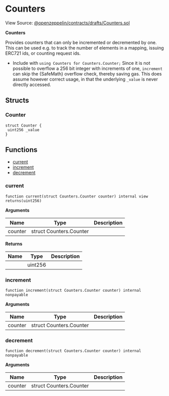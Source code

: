 # Counters

View Source: [@openzeppelin/contracts/drafts/Counters.sol](https://github.com/Dapp-Wizards/Avastars-Contracts/blob/master/@openzeppelin/contracts/drafts/Counters.sol)

**Counters** 

Provides counters that can only be incremented or decremented by one. This can be used e.g. to track the number
of elements in a mapping, issuing ERC721 ids, or counting request ids.
 * Include with `using Counters for Counters.Counter;`
Since it is not possible to overflow a 256 bit integer with increments of one, `increment` can skip the {SafeMath}
overflow check, thereby saving gas. This does assume however correct usage, in that the underlying `_value` is never
directly accessed.

## Structs
### Counter

```solidity
struct Counter {
 uint256 _value
}
```

## **Functions**

- [current](#current)
- [increment](#increment)
- [decrement](#decrement)

### current

```solidity
function current(struct Counters.Counter counter) internal view
returns(uint256)
```

**Arguments**

| Name        | Type           | Description  |
| ------------- |------------- | -----|
| counter | struct Counters.Counter |  | 

**Returns**

| Name        | Type           | Description  |
| ------------- |------------- | -----|
|  | uint256 |  | 

### increment

```solidity
function increment(struct Counters.Counter counter) internal nonpayable
```

**Arguments**

| Name        | Type           | Description  |
| ------------- |------------- | -----|
| counter | struct Counters.Counter |  | 

### decrement

```solidity
function decrement(struct Counters.Counter counter) internal nonpayable
```

**Arguments**

| Name        | Type           | Description  |
| ------------- |------------- | -----|
| counter | struct Counters.Counter |  | 

